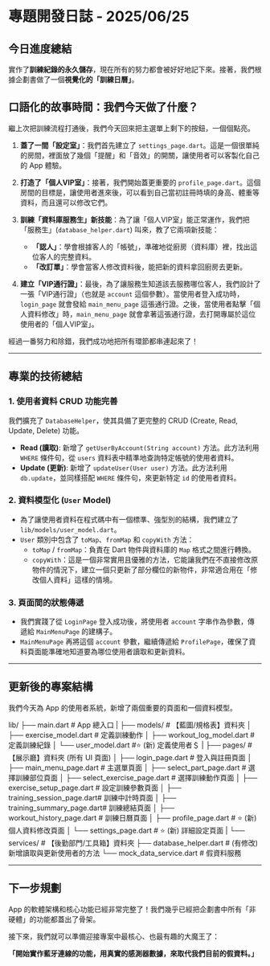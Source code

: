 # 專題開發日誌 - 2025/06/25

## 今日進度總結
實作了**訓練紀錄的永久儲存**，現在所有的努力都會被好好地記下來。接著，我們根據企劃書做了一個**視覺化的「訓練日曆」**。

## 口語化的故事時間：我們今天做了什麼？

繼上次把訓練流程打通後，我們今天回來把主選單上剩下的按鈕，一個個點亮。

1.  **蓋了一間「設定室」**：我們首先建立了 `settings_page.dart`。這是一個很單純的房間，裡面放了幾個「提醒」和「音效」的開關，讓使用者可以客製化自己的 App 體驗。

2.  **打造了「個人VIP室」**：接著，我們開始蓋更重要的 `profile_page.dart`。這個房間的目標是，讓使用者進來後，可以看到自己當初註冊時填的身高、體重等資料，而且還可以修改它們。

3.  **訓練「資料庫服務生」新技能**：為了讓「個人VIP室」能正常運作，我們把「服務生」(`database_helper.dart`) 叫來，教了它兩項新技能：
    * **「認人」**：學會根據客人的「帳號」，準確地從廚房（資料庫）裡，找出這位客人的完整資料。
    * **「改訂單」**：學會當客人修改資料後，能把新的資料拿回廚房去更新。

4.  **建立「VIP通行證」**：最後，為了讓服務生知道該去服務哪位客人，我們設計了一張「VIP通行證」（也就是 `account` 這個參數）。當使用者登入成功時，`login_page` 就會發給 `main_menu_page` 這張通行證。之後，當使用者點擊「個人資料修改」時，`main_menu_page` 就會拿著這張通行證，去打開專屬於這位使用者的「個人VIP室」。

經過一番努力和除錯，我們成功地把所有環節都串連起來了！

---

## 專業的技術總結

### 1. 使用者資料 CRUD 功能完善

我們擴充了 `DatabaseHelper`，使其具備了更完整的 CRUD (Create, Read, Update, Delete) 功能。

* **Read (讀取)**: 新增了 `getUserByAccount(String account)` 方法。此方法利用 `WHERE` 條件句，從 `users` 資料表中精準地查詢特定帳號的使用者資料。
* **Update (更新)**: 新增了 `updateUser(User user)` 方法。此方法利用 `db.update`，並同樣搭配 `WHERE` 條件句，來更新特定 `id` 的使用者資料。

### 2. 資料模型化 (`User` Model)

* 為了讓使用者資料在程式碼中有一個標準、強型別的結構，我們建立了 `lib/models/user_model.dart`。
* `User` 類別中包含了 `toMap`、`fromMap` 和 `copyWith` 方法：
    * `toMap` / `fromMap`：負責在 Dart 物件與資料庫的 `Map` 格式之間進行轉換。
    * `copyWith`：這是一個非常實用且優雅的方法，它能讓我們在不直接修改原物件的情況下，建立一個只更新了部分欄位的新物件，非常適合用在「修改個人資料」這樣的情境。

### 3. 頁面間的狀態傳遞

* 我們實踐了從 `LoginPage` 登入成功後，將使用者 `account` 字串作為參數，傳遞給 `MainMenuPage` 的建構子。
* `MainMenuPage` 再將這個 `account` 參數，繼續傳遞給 `ProfilePage`，確保了資料頁面能準確地知道要為哪位使用者讀取和更新資料。

---

## 更新後的專案結構

我們今天為 App 的使用者系統，新增了兩個重要的頁面和一個資料模型。


lib/
├── main.dart             # App 總入口
|
├── models/               # 【藍圖/規格表】資料夾
│   ├── exercise_model.dart     # 定義訓練動作
│   ├── workout_log_model.dart  # 定義訓練紀錄
│   └── user_model.dart         #⭐ (新) 定義使用者＄
|
├── pages/                # 【展示廳】資料夾 (所有 UI 頁面)
│   ├── login_page.dart         # 登入與註冊頁面
│   ├── main_menu_page.dart     # 主選單頁面
│   ├── select_part_page.dart   # 選擇訓練部位頁面
│   ├── select_exercise_page.dart # 選擇訓練動作頁面
│   ├── exercise_setup_page.dart  # 設定訓練參數頁面
│   ├── training_session_page.dart# 訓練中計時頁面
│   ├── training_summary_page.dart# 訓練總結頁面
│   ├── workout_history_page.dart # 訓練日曆頁面
│   ├── profile_page.dart       # ⭐ (新) 個人資料修改頁面
│   └── settings_page.dart      # ⭐ (新) 詳細設定頁面
|
└── services/             # 【後勤部門/工具箱】資料夾
├── database_helper.dart      # (有修改) 新增讀取與更新使用者的方法
└── mock_data_service.dart    # 假資料服務


---

## 下一步規劃

App 的軟體架構和核心功能已經非常完整了！我們幾乎已經把企劃書中所有「非硬體」的功能都蓋出了骨架。

接下來，我們就可以準備迎接專案中最核心、也最有趣的大魔王了：

**「開始實作藍牙連線的功能，用真實的感測器數據，來取代我們目前的假資料。」**

